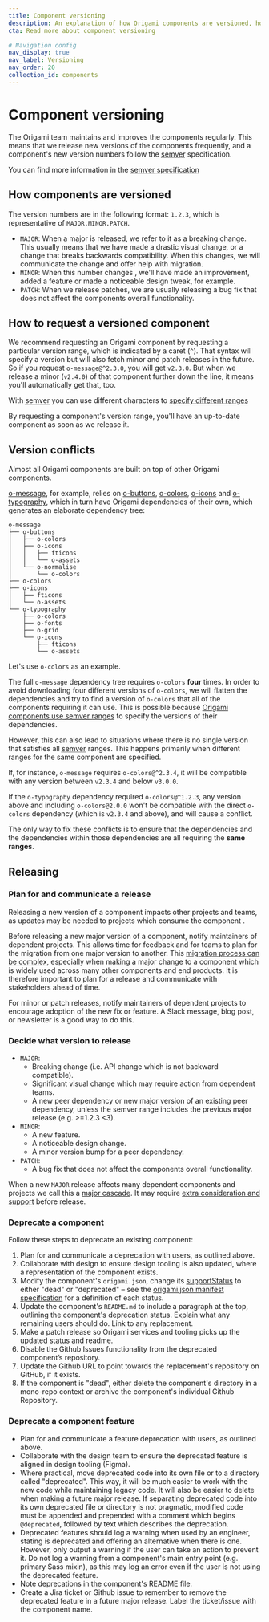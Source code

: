```yaml
---
title: Component versioning
description: An explanation of how Origami components are versioned, how to request different versions and resolve conflicts.
cta: Read more about component versioning

# Navigation config
nav_display: true
nav_label: Versioning
nav_order: 20
collection_id: components
---
```


# Component versioning

The Origami team maintains and improves the components regularly. This means that we release new versions of the components frequently, and a component's new version numbers follow the <abbr title="Semantic Versioning">semver</abbr> specification.

<aside>You can find more information in the <a href="http://semver.org/"><abbr title="Semantic Versioning">semver</abbr> specification</a></aside>

## How components are versioned

The version numbers are in the following format: `1.2.3`, which is representative of `MAJOR.MINOR.PATCH`.

- `MAJOR`: When a major is released, we refer to it as a breaking change. This usually means that we have made a drastic visual change, or a change that breaks backwards compatibility. When this changes, we will communicate the change and offer help with migration.
- `MINOR`: When this number changes , we'll have made an improvement, added a feature or made a noticeable design tweak, for example.
- `PATCH`: When we release patches, we are usually releasing a bug fix that does not affect the components overall functionality.

## How to request a versioned component

We recommend requesting an Origami component by requesting a particular version range, which is indicated by a caret (`^`). That syntax will specify a version but will also fetch minor and patch releases in the future. So if you request `o-message@^2.3.0`, you will get `v2.3.0`. But when we release a minor (`v2.4.0`) of that component further down the line, it means you'll automatically get that, too.

<aside>With <abbr title="Semantic Versioning">semver</abbr> you can use different characters to <a href="https://semver.npmjs.com/">specify different ranges</a></aside>

By requesting a component's version range, you'll have an up-to-date component as soon as we release it.

## Version conflicts

Almost all Origami components are built on top of other Origami components.

<a href="https://registry.origami.ft.com/components/o-message">o-message</a>, for example, relies on <a href="https://registry.origami.ft.com/components/o-message">o-buttons</a>, <a href="https://registry.origami.ft.com/components/o-colors">o-colors</a>, <a href="https://registry.origami.ft.com/components/o-icons">o-icons</a> and <a href="https://registry.origami.ft.com/components/o-typography">o-typography</a>, which in turn have Origami dependencies of their own, which generates an elaborate dependency tree:

<pre><code class="o-syntax-highlight--bash">o-message
├── o-buttons
│   ├── o-colors
│   ├── o-icons
│   │   ├── fticons
│   │   └── o-assets
│   └── o-normalise
│       └── o-colors
├── o-colors
├── o-icons
│   ├── fticons
│   └── o-assets
└── o-typography
    ├── o-colors
    ├── o-fonts
    ├── o-grid
    └── o-icons
        ├── fticons
        └── o-assets</code></pre>

Let's use `o-colors` as an example.

The full `o-message` dependency tree requires `o-colors` **four** times. In order to avoid downloading four different versions of `o-colors`, we will flatten the dependencies and try to find a version of `o-colors` that all of the components requiring it can use. This is possible because [Origami components use <abbr title="Semantic Versioning">semver</abbr> ranges](#how-to-request-a-versioned-component) to specify the versions of their dependencies.

However, this can also lead to situations where there is no single version that satisfies all <abbr title="Semantic Versioning">semver</abbr> ranges. This happens primarily when different ranges for the same component are specified.

If, for instance, `o-message` requires `o-colors@^2.3.4`, it will be compatible with any version between `v2.3.4` and below `v3.0.0`.

If the `o-typography` dependency required `o-colors@^1.2.3`, any version above and including `o-colors@2.0.0` won't be compatible with the direct `o-colors` dependency (which is `v2.3.4` and above), and will cause a conflict.

The only way to fix these conflicts is to ensure that the dependencies and the dependencies within those dependencies are all requiring the **same ranges**.

## Releasing

### Plan for and communicate a release

Releasing a new version of a component impacts other projects and teams, as updates may be needed to projects which consume the component .

Before releasing a new major version of a component, notify maintainers of dependent projects. This allows time for feedback and for teams to plan for the migration from one major version to another. This [migration process can be complex](/documentation/components/major-cascade/), especially when making a major change to a component which is widely used across many other components and end products. It is therefore important to plan for a release and communicate with stakeholders ahead of time.

For minor or patch releases, notify maintainers of dependent projects to encourage adoption of the new fix or feature. A Slack message, blog post, or newsletter is a good way to do this.

### Decide what version to release

- `MAJOR`:
  - Breaking change (i.e. API change which is not backward compatible).
  - Significant visual change which may require action from dependent teams.
  - A new peer dependency or new major version of an existing peer dependency, unless the semver range includes the previous major release (e.g. >=1.2.3 <3).
- `MINOR`:
  - A new feature.
  - A noticeable design change.
  - A minor version bump for a peer dependency.
- `PATCH`:
  - A bug fix that does not affect the components overall functionality.

When a new `MAJOR` release affects many dependent components and projects we call this a [major cascade](/documentation/components/major-cascade/). It may require [extra consideration and support](/documentation/components/major-cascade/) before release.

### Deprecate a component

Follow these steps to deprecate an existing component:

1. Plan for and communicate a deprecation with users, as outlined above.
1. Collaborate with design to ensure design tooling is also updated, where a representation of the component exists.
1. Modify the component's `origami.json`, change its [supportStatus](/documentation/manifests/origami-json/#supportstatus) to either "dead" or "deprecated" – see the [origami.json manifest specification](/documentation/manifests/origami-json/#supportstatus) for a definition of each status.
1. Update the component's `README.md` to include a paragraph at the top, outlining the component's deprecation status. Explain what any remaining users should do. Link to any replacement.
1. Make a patch release so Origami services and tooling picks up the updated status and readme.
1. Disable the Github Issues functionality from the deprecated component’s repository.
1. Update the Github URL to point towards the replacement's repository on GitHub, if it exists.
1. If the component is "dead", either delete the component's directory in a mono-repo context or archive the component's individual Github Repository.

### Deprecate a component feature

- Plan for and communicate a feature deprecation with users, as outlined above.
- Collaborate with the design team to ensure the deprecated feature is aligned in design tooling (Figma).
- Where practical, move deprecated code into its own file or to a directory called "deprecated". This way, it will be much easier to work with the new code while maintaining legacy code. It will also be easier to delete when making a future major release. If separating deprecated code into its own deprecated file or directory is not pragmatic, modified code must be appended and prepended with a comment which begins `@deprecated`, followed by text which describes the deprecation.
- Deprecated features should log a warning when used by an engineer, stating is deprecated and offering an alternative when there is one. However, only output a warning if the user can take an action to prevent it. Do not log a warning from a component's main entry point (e.g. primary Sass mixin), as this may log an error even if the user is not using the deprecated feature.
- Note deprecations in the component's README file.
- Create a Jira ticket or Github issue to remember to remove the deprecated feature in a future major release. Label the ticket/issue with the component name.
